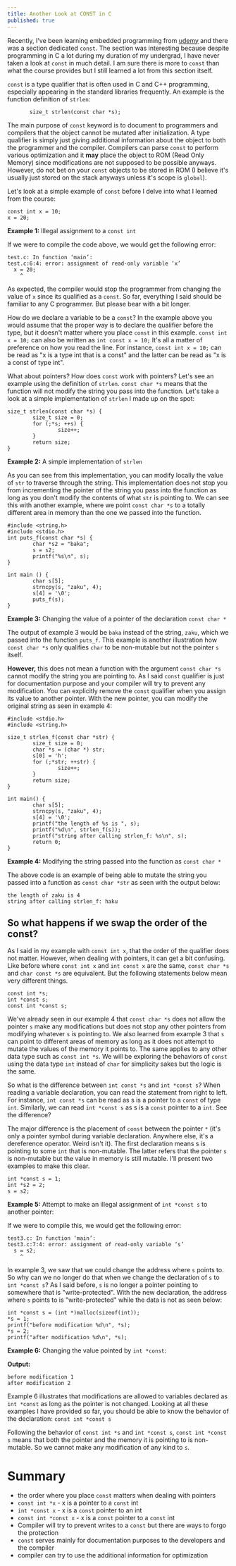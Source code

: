 ```yaml
---
title: Another Look at CONST in C
published: true
---
```

Recently, I've been learning embedded programming from [udemy](https://www.udemy.com/course/microcontroller-embedded-c-programming/) and there was a section dedicated `const`.
The section was interesting because despite programming in C a lot during my duration of my undergrad, I have never taken a look at `const` in much detail. I am sure there is more to `const` than
what the course provides but I still learned a lot from this section itself.

`const` is a type qualifier that is often used in C and C++ programming, especially appearing in the standard libraries frequently. An example is the function definition of `strlen`:
```
       size_t strlen(const char *s);
```
The main purpose of `const` keyword is to document to programmers and compilers that the object cannot be mutated after initialization. A type qualifier is simply just giving additional information 
about the object to both the programmer and the compiler. Compilers can parse `const` to perform various optimization and it **may** place the object to ROM (Read Only Memory) since modifications are 
not supposed to be possible anyways. However, do not bet on your `const` objects to be stored in ROM (I believe it's usually just stored on the stack anyways unless it's scope is `global`).

Let's look at a simple example of `const` before I delve into what I learned from the course:

```
const int x = 10;
x = 20;
```
**Example 1:** Illegal assignment to a `const int`

If we were to compile the code above, we would get the following error:
```
test.c: In function ‘main’:
test.c:6:4: error: assignment of read-only variable ‘x’
  x = 20;
    ^
```
As expected, the compiler would stop the programmer from changing the value of `x` since its qualified as a `const`. So far, everything I said should be familiar to any C programmer. But please bear with 
a bit longer.

How do we declare a variable to be a `const`?
In the example above you would assume that the proper way is to declare the qualifier before the type, but it doesn't matter where you place `const` in this example. 
`const int x = 10;` can also be written as `int const x = 10;`
It's all a matter of preference on how you read the line. For instance, `const int x = 10;` can be read as "x is a type int that is a const" and the latter can be read as "x is a const of type int".

What about pointers? How does `const` work with pointers? Let's see an example using the definition of `strlen`. `const char *s` means that the function will not modify the string you pass into the 
function. Let's take a look at a simple implementation of `strlen` I made up on the spot:

```
size_t strlen(const char *s) {
        size_t size = 0;
        for (;*s; ++s) {
                size++;
        }
        return size;
}
```
**Example 2:** A simple implementation of `strlen`

As you can see from this implementation, you can modify locally the value of `str` to traverse through the string. This implementation does not stop you from incrementing the pointer of the string you 
pass into the function as long as you don't modify the contents of what `str` is pointing to. We can see this with another example, where we point `const char *s` to a totally different area in memory than the one we passed into the function.

```
#include <string.h>
#include <stdio.h>
int puts_f(const char *s) {
        char *s2 = "baka";
        s = s2;
        printf("%s\n", s);
}

int main () {
        char s[5];
        strncpy(s, "zaku", 4);
        s[4] = '\0';
        puts_f(s);
}
```
**Example 3:** Changing the value of a pointer of the declaration `const char *`

The output of example 3 would be `baka` instead of the string, `zaku`, which we passed into the function `puts_f`. This example is another illustration how `const char *s` only qualifies `char` to be non-mutable but not the pointer `s` itself.

**However,** this does not mean a function with the argument `const char *s` cannot modify the string you are pointing to. As I said `const` qualifier is just for documentation purpose and your compiler 
will try to prevent any modification. You can explicitly remove the `const` qualifier when you assign its value to another pointer. With the new pointer, you can modify the original string as seen in example 4:

```
#include <stdio.h>
#include <string.h>

size_t strlen_f(const char *str) {
        size_t size = 0;
        char *s = (char *) str;
        s[0] = 'h';
        for (;*str; ++str) {
                size++;
        }
        return size;
}

int main() {
        char s[5];
        strncpy(s, "zaku", 4);
        s[4] = '\0';
        printf("the length of %s is ", s);
        printf("%d\n", strlen_f(s));
        printf("string after calling strlen_f: %s\n", s);
        return 0;
}  
```
**Example 4:** Modifying the string passed into the function as `const char *`

The above code is an example of being able to mutate the string you passed into a function as `const char *str` as seen with the output below:
```
the length of zaku is 4
string after calling strlen_f: haku
```

## So what happens if we swap the order of the const?
As I said in my example with `const int x`, that the order of the qualifier does not matter. However, when dealing with pointers, it can get a bit confusing. Like before where `const int x` and `int const x` are the same, `const char *s` and `char const *s` are equivalent. But the following statements below mean very different things.
```
const int *s;
int *const s;
const int *const s;
```
We've already seen in our example 4 that `const char *s` does not allow the pointer `s` make any modifications but does not stop any other pointers from modifying whatever `s` is 
pointing to. We also learned from example 3 that `s` can point to different areas of memory as long as it does not attempt to mutate the values of the memory it points to. The same applies to any other
data type such as `const int *s`. We will be exploring the behaviors of `const` using the data type `int` instead of `char` for simplicity sakes but the logic is the same.

So what is the difference between `int const *s` and `int *const s`? When reading a variable declaration, you can read the statement from right to left. For instance, `int const *s` can be read as
s is a pointer to a `const` of type `int`. Similarly, we can read `int *const s` as s is a `const` pointer to a `int`. See the difference?

The major difference is the placement of `const` between the pointer `*` (it's only a pointer symbol during variable declaration. Anywhere else, it's a dereference operator. Weird isn't it). The first
 declaration means s is pointing to some `int` that is non-mutable. The latter refers that the pointer `s` is non-mutable but the value in memory is still mutable. I'll present two examples to make
 this clear.

```
int *const s = 1;
int *s2 = 2;
s = s2;
```
**Example 5:** Attempt to make an illegal assignment of `int *const s` to another pointer:

If we were to compile this, we would get the following error:
```
test3.c: In function ‘main’:
test3.c:7:4: error: assignment of read-only variable ‘s’
  s = s2;
    ^
```

In example 3, we saw that we could change the address where `s` points to. So why can we no longer do that when we change the declaration of `s` to `int *const s`? As I said before, `s` is no longer
a pointer pointing to somewhere that is "write-protected". With the new declaration, the address where `s` points to is "write-protected" while the data is not as seen below:

```
int *const s = (int *)malloc(sizeof(int));
*s = 1;
printf("before modification %d\n", *s);
*s = 2;
printf("after modification %d\n", *s);
```
**Example 6:** Changing the value pointed by `int *const`:

**Output:**
```
before modification 1
after modification 2
```

Example 6 illustrates that modifications are allowed to variables declared as `int *const` as long as the pointer is not changed. Looking at all these examples I have provided so far, you should be able
to know the behavior of the declaration: `const int *const s` 

Following the behavior of `const int *s` and `int *const s`, `const int *const s` means that both the pointer and the memory it is pointing to is non-mutable. So we cannot make any modification of 
any kind to `s`.

# Summary
* the order where you place `const` matters when dealing with pointers
* `const int *x` - x is a pointer to a `const` int
* `int *const x` - x is a `const` pointer to an int
* `const int *const x` - x is a `const` pointer to a `const` int
* Compiler will try to prevent writes to a `const` but there are ways to forgo the protection
* `const` serves mainly for documentation purposes to the developers and the compiler
* compiler can try to use the additional information for optimization
